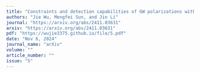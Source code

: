 ```yaml
---
title: "Constraints and detection capabilities of GW polarizations with space-based detectors in different TDI combinations"
authors: "Jie Wu, Mengfei Sun, and Jin Li"
journal: "https://arxiv.org/abs/2411.03631"
arxiv: "https://arxiv.org/abs/2411.03631"
pdf: "https://wujie3375.github.io/file/5.pdf"
date: "Nov 6, 2024"
journal_name: "arXiv"
volume: ""
article_number: ""
issue: "5"
---
```

